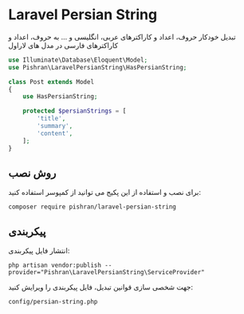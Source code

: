 # Laravel Persian String

تبدیل خودکار حروف، اعداد و کاراکترهای عربی، انگلیسی و ... به حروف، اعداد و کاراکترهای فارسی در مدل های لاراول


```php
use Illuminate\Database\Eloquent\Model;
use Pishran\LaravelPersianString\HasPersianString;

class Post extends Model
{
    use HasPersianString;

    protected $persianStrings = [
        'title',
        'summary',
        'content',
    ];
}
```

## روش نصب

برای نصب و استفاده از این پکیج می توانید از کمپوسر استفاده کنید:

`composer require pishran/laravel-persian-string`

## پیکربندی

انتشار فایل پیکربندی:

`php artisan vendor:publish --provider="Pishran\LaravelPersianString\ServiceProvider"`

جهت شخصی سازی قوانین تبدیل، فایل پیکربندی را ویرایش کنید:

`config/persian-string.php`